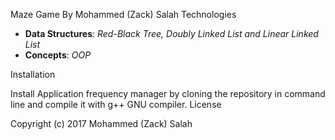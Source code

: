 Maze Game
By Mohammed (Zack) Salah
Technologies

   * **Data Structures**: *Red-Black Tree, Doubly Linked List and Linear Linked List*
   * **Concepts**: *OOP*

Installation

Install Application frequency manager by cloning the repository in command line and compile it with g++ GNU compiler.
License

Copyright (c) 2017 Mohammed (Zack) Salah
